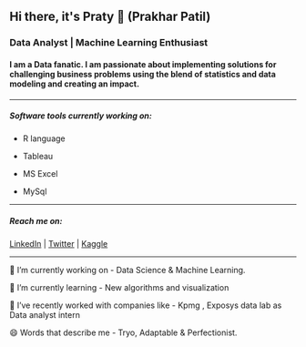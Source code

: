 ## Hi there, it's Praty 👋 (Prakhar Patil)
### Data Analyst | Machine Learning Enthusiast

#### I am a Data fanatic. I am passionate about implementing solutions for challenging business problems using the blend of statistics and data modeling and creating an impact.
----------------------------------------------------------------------------------------------------

##### Software tools currently working on:

- R language

- Tableau

- MS Excel

- MySql

----------------------------------------------------------------------------------------------------




##### Reach me on:

[LinkedIn](https://www.linkedin.com/in/prakhar-patil-3b822319b) | [Twitter](https://twitter.com/prakhar_patil) | [Kaggle](https://www.kaggle.com/prakharpatil)

----------------------------------------------------------------------------------------------------

🔭 I’m currently working on - Data Science & Machine Learning.

🌱 I’m currently learning - New algorithms and visualization

👯 I’ve recently worked with companies like - Kpmg , Exposys data lab as Data analyst intern

😄 Words that describe me - Tryo, Adaptable & Perfectionist.

